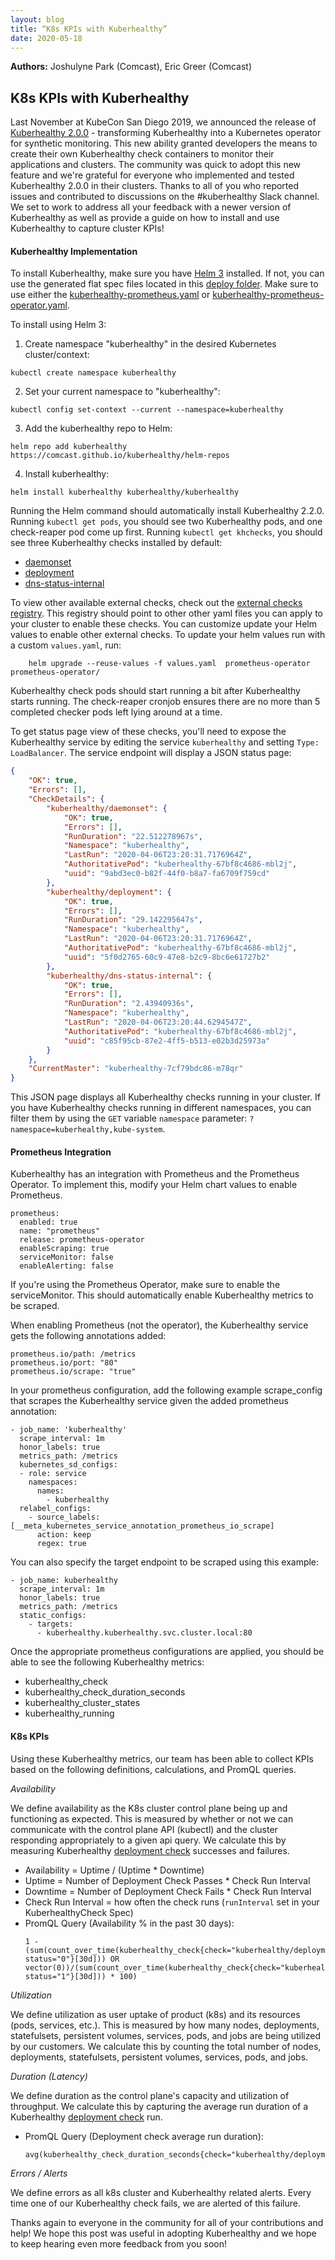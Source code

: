 ```yaml
---
layout: blog
title: “K8s KPIs with Kuberhealthy”
date: 2020-05-18
---
```


**Authors:** Joshulyne Park (Comcast), Eric Greer (Comcast)

## K8s KPIs with Kuberhealthy

Last November at KubeCon San Diego 2019, we announced the release of 
[Kuberhealthy 2.0.0](https://www.youtube.com/watch?v=aAJlWhBtzqY) - transforming Kuberhealthy into a Kubernetes operator 
for synthetic monitoring. This new ability granted developers the means to create their own Kuberhealthy check 
containers to monitor their applications and clusters. The community was quick to adopt this new feature and we're 
grateful for everyone who implemented and tested Kuberhealthy 2.0.0 in their clusters. Thanks to all of you who reported 
issues and contributed to discussions on the #kuberhealthy Slack channel. We set to work to address all your feedback 
with a newer version of Kuberhealthy as well as provide a guide on how to install and use Kuberhealthy to capture cluster KPIs! 

#### Kuberhealthy Implementation

To install Kuberhealthy, make sure you have [Helm 3](https://helm.sh/docs/intro/install/) installed. If not, you can use the generated flat spec files located 
in this [deploy folder](../deploy). Make sure to use either the [kuberhealthy-prometheus.yaml](../deploy/kuberhealthy-prometheus.yaml) 
or [kuberhealthy-prometheus-operator.yaml](../deploy/kuberhealthy-prometheus-operator.yaml). 

To install using Helm 3:
1. Create namespace "kuberhealthy" in the desired Kubernetes cluster/context: 
  ```
  kubectl create namespace kuberhealthy
  ```
2. Set your current namespace to "kuberhealthy": 
  ```
  kubectl config set-context --current --namespace=kuberhealthy 
  ```
3. Add the kuberhealthy repo to Helm: 
  ```
  helm repo add kuberhealthy https://comcast.github.io/kuberhealthy/helm-repos
  ```
4. Install kuberhealthy:
  ```
  helm install kuberhealthy kuberhealthy/kuberhealthy 
  ```

Running the Helm command should automatically install Kuberhealthy 2.2.0. Running `kubectl get pods`, you should see two Kuberhealthy pods, and one check-reaper pod come up first. Running
`kubectl get khchecks`, you should see three Kuberhealthy checks installed by default:
- [daemonset](https://github.com/Comcast/kuberhealthy/tree/master/cmd/daemonset-check)
- [deployment](https://github.com/Comcast/kuberhealthy/tree/master/cmd/deployment-check)
- [dns-status-internal](https://github.com/Comcast/kuberhealthy/tree/master/cmd/dns-resolution-check)

To view other available external checks, check out the [external checks registry](https://github.com/Comcast/kuberhealthy/blob/master/docs/EXTERNAL_CHECKS_REGISTRY.md).
This registry should point to other other yaml files you can apply to your cluster to enable these checks. You can customize update your Helm values to enable other 
external checks. To update your helm values run with a custom `values.yaml`, run:

```.env
    helm upgrade --reuse-values -f values.yaml  prometheus-operator prometheus-operator/
```

Kuberhealthy check pods should start running a bit after Kuberhealthy starts running. The check-reaper cronjob ensures there are no more than 5 completed checker pods left lying around at a time.

To get status page view of these checks, you'll need to expose the Kuberhealthy service by editing the service `kuberhealthy` and setting `Type: LoadBalancer`. The service endpoint will display
a JSON status page: 

```json
{
    "OK": true,
    "Errors": [],
    "CheckDetails": {
        "kuberhealthy/daemonset": {
            "OK": true,
            "Errors": [],
            "RunDuration": "22.512278967s",
            "Namespace": "kuberhealthy",
            "LastRun": "2020-04-06T23:20:31.7176964Z",
            "AuthoritativePod": "kuberhealthy-67bf8c4686-mbl2j",
            "uuid": "9abd3ec0-b82f-44f0-b8a7-fa6709f759cd"
        },
        "kuberhealthy/deployment": {
            "OK": true,
            "Errors": [],
            "RunDuration": "29.142295647s",
            "Namespace": "kuberhealthy",
            "LastRun": "2020-04-06T23:20:31.7176964Z",
            "AuthoritativePod": "kuberhealthy-67bf8c4686-mbl2j",
            "uuid": "5f0d2765-60c9-47e8-b2c9-8bc6e61727b2"
        },
        "kuberhealthy/dns-status-internal": {
            "OK": true,
            "Errors": [],
            "RunDuration": "2.43940936s",
            "Namespace": "kuberhealthy",
            "LastRun": "2020-04-06T23:20:44.6294547Z",
            "AuthoritativePod": "kuberhealthy-67bf8c4686-mbl2j",
            "uuid": "c85f95cb-87e2-4ff5-b513-e02b3d25973a"
        }
    },
    "CurrentMaster": "kuberhealthy-7cf79bdc86-m78qr"
}
```
This JSON page displays all Kuberhealthy checks running in your cluster. If you have Kuberhealthy checks running in different namespaces, you can filter them by
using the `GET` variable `namespace` parameter: `?namespace=kuberhealthy,kube-system`.

#### Prometheus Integration

Kuberhealthy has an integration with Prometheus and the Prometheus Operator. To implement this, modify your Helm chart values to enable Prometheus. 
```.env
prometheus:
  enabled: true
  name: "prometheus"
  release: prometheus-operator
  enableScraping: true
  serviceMonitor: false
  enableAlerting: false
```
If you're using the Prometheus Operator, make sure to enable the serviceMonitor. This should automatically enable Kuberhealthy metrics to be scraped. 

When enabling Prometheus (not the operator), the Kuberhealthy service gets the following annotations added:
```.env
prometheus.io/path: /metrics
prometheus.io/port: "80"
prometheus.io/scrape: "true"
```

In your prometheus configuration, add the following example scrape_config that scrapes the Kuberhealthy service given the added prometheus annotation:

```      
- job_name: 'kuberhealthy'
  scrape_interval: 1m
  honor_labels: true
  metrics_path: /metrics
  kubernetes_sd_configs:
  - role: service
    namespaces:
      names:
        - kuberhealthy
  relabel_configs:
    - source_labels: [__meta_kubernetes_service_annotation_prometheus_io_scrape]
      action: keep
      regex: true
```
You can also specify the target endpoint to be scraped using this example: 
```
- job_name: kuberhealthy
  scrape_interval: 1m
  honor_labels: true
  metrics_path: /metrics
  static_configs:
    - targets:
      - kuberhealthy.kuberhealthy.svc.cluster.local:80
```

Once the appropriate prometheus configurations are applied, you should be able to see the following Kuberhealthy metrics:
- kuberhealthy_check 
- kuberhealthy_check_duration_seconds
- kuberhealthy_cluster_states
- kuberhealthy_running

#### K8s KPIs

Using these Kuberhealthy metrics, our team has been able to collect KPIs based on the following definitions, calculations, and PromQL queries.

*Availability*

We define availability as the K8s cluster control plane being up and functioning as expected. This is measured by whether or not we can communicate with the control plane API (kubectl) and the cluster responding appropriately to a given api query. 
We calculate this by measuring Kuberhealthy [deployment check](https://github.com/Comcast/kuberhealthy/tree/master/cmd/deployment-check) successes and failures. 
  - Availability = Uptime / (Uptime * Downtime)
  - Uptime = Number of Deployment Check Passes * Check Run Interval
  - Downtime = Number of Deployment Check Fails * Check Run Interval
  - Check Run Interval = how often the check runs (`runInterval` set in your KuberhealthyCheck Spec)
- PromQL Query (Availability % in the past 30 days): 
  ```
  1 - (sum(count_over_time(kuberhealthy_check{check="kuberhealthy/deployment", status="0"}[30d])) OR vector(0))/(sum(count_over_time(kuberhealthy_check{check="kuberhealthy/deployment", status="1"}[30d])) * 100)
  ```

*Utilization*

We define utilization as user uptake of product (k8s) and its resources (pods, services, etc.). This is measured by how many nodes, deployments, statefulsets, persistent volumes, services, pods, and jobs are being utilized by our customers.
We calculate this by counting the total number of nodes, deployments, statefulsets, persistent volumes, services, pods, and jobs.

*Duration (Latency)*

We define duration as the control plane's capacity and utilization of throughput. We calculate this by capturing the average run duration of a Kuberhealthy [deployment check](https://github.com/Comcast/kuberhealthy/tree/master/cmd/deployment-check) run.

- PromQL Query (Deployment check average run duration): 
  ```
  avg(kuberhealthy_check_duration_seconds{check="kuberhealthy/deployment"}) 
  ```

*Errors / Alerts*

We define errors as all k8s cluster and Kuberhealthy related alerts. Every time one of our Kuberhealthy check fails, we are alerted of this failure.


Thanks again to everyone in the community for all of your contributions and help! We hope this post was useful in adopting Kuberhealthy and 
we hope to keep hearing even more feedback from you soon!
